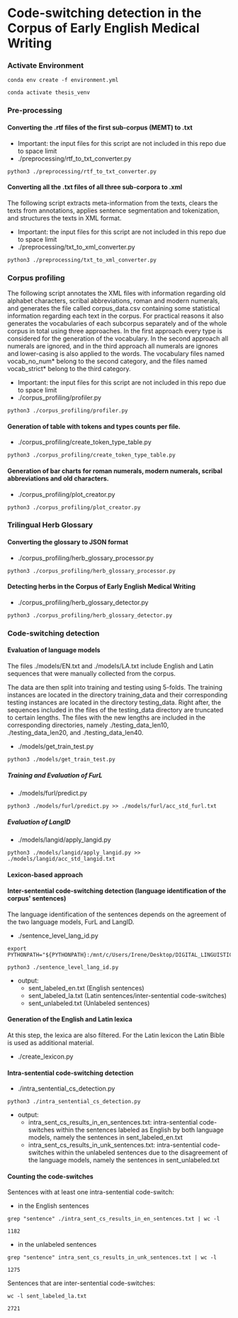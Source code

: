 # Code-switching detection in the Corpus of Early English Medical Writing

### Activate Environment
```console
conda env create -f environment.yml
```

```console
conda activate thesis_venv
```

### Pre-processing

#### Converting the .rtf files of the first sub-corpus (MEMT) to .txt
- Important: the input files for this script are not included in this repo due to space limit
- ./preprocessing/rtf_to_txt_converter.py 

```console
python3 ./preprocessing/rtf_to_txt_converter.py
```

#### Converting all the .txt files of all three sub-corpora to .xml
The following script extracts meta-information from the texts, clears the texts from annotations, applies sentence segmentation and tokenization, and structures the texts in XML format.
- Important: the input files for this script are not included in this repo due to space limit
- ./preprocessing/txt_to_xml_converter.py

```console
python3 ./preprocessing/txt_to_xml_converter.py
```

### Corpus profiling
The following script annotates the XML files with information regarding old alphabet characters, scribal abbreviations, roman and modern numerals, and generates the file called corpus_data.csv containing some statistical information regarding each text in the corpus. For practical reasons it also generates the vocabularies of each subcorpus separately and of the whole corpus in total using three approaches. In the first approach every type is considered for the generation of the vocabulary. In the second approach all numerals are ignored, and in the third approach all numerals are ignores and lower-casing is also applied to the words. The vocabulary files named vocab_no_num* belong to the second category, and the files named vocab_strict* belong to the third category.
- Important: the input files for this script are not included in this repo due to space limit
- ./corpus_profiling/profiler.py

```console
python3 ./corpus_profiling/profiler.py
```

#### Generation of table with tokens and types counts per file.
- ./corpus_profiling/create_token_type_table.py

```console
python3 ./corpus_profiling/create_token_type_table.py
```

#### Generation of bar charts for roman numerals, modern numerals, scribal abbreviations and old characters.
- ./corpus_profiling/plot_creator.py

```console
python3 ./corpus_profiling/plot_creator.py
```
### Trilingual Herb Glossary

#### Converting the glossary to JSON format
- ./corpus_profiling/herb_glossary_processor.py

```console
python3 ./corpus_profiling/herb_glossary_processor.py
```

#### Detecting herbs in the Corpus of Early English Medical Writing
- ./corpus_profiling/herb_glossary_detector.py

```console
python3 ./corpus_profiling/herb_glossary_detector.py
```

### Code-switching detection

#### Evaluation of language models
The files ./models/EN.txt and ./models/LA.txt include English and Latin sequences that
were manually collected from the corpus. 

The data are then split into training and testing using 5-folds. The training instances 
are located in the directory training_data and their corresponding testing instances are 
located in the directory testing_data. Right after, the sequences included in the files 
of the testing_data directory are truncated to certain lengths. The files with the new 
lengths are included in the corresponding 
directories, namely ./testing_data_len10, ./testing_data_len20, and ./testing_data_len40.

- ./models/get_train_test.py

```console
python3 ./models/get_train_test.py
```

##### Training and Evaluation of FurL

- ./models/furl/predict.py

```console
python3 ./models/furl/predict.py >> ./models/furl/acc_std_furl.txt
```

##### Evaluation of LangID 
- ./models/langid/apply_langid.py 

```console
python3 ./models/langid/apply_langid.py >> ./models/langid/acc_std_langid.txt
```

#### Lexicon-based approach

#### Inter-sentential code-switching detection (language identification of the corpus' sentences)
The language identification of the sentences depends on the agreement of the two language models, FurL and LangID. 
- ./sentence_level_lang_id.py

```console
export PYTHONPATH="${PYTHONPATH}:/mnt/c/Users/Irene/Desktop/DIGITAL_LINGUISTICS/master_thesis/thesis/models/furl"
```
```console
python3 ./sentence_level_lang_id.py
```
- output: 
  - sent_labeled_en.txt (English sentences)  
  - sent_labeled_la.txt (Latin sentences/inter-sentential code-switches)
  - sent_unlabeled.txt (Unlabeled sentences)

#### Generation of the English and Latin lexica
At this step, the lexica are also filtered. For the Latin lexicon the Latin Bible is used as additional material.
- ./create_lexicon.py

#### Intra-sentential code-switching detection
- ./intra_sentential_cs_detection.py

```console
python3 ./intra_sentential_cs_detection.py
```

- output:
  - intra_sent_cs_results_in_en_sentences.txt: intra-sentential code-switches within the sentences labeled as English by both language models, namely the sentences in sent_labeled_en.txt
  - intra_sent_cs_results_in_unk_sentences.txt: intra-sentential code-switches within the unlabeled sentences due to the disagreement of the language models, namely the sentences in sent_unlabeled.txt

#### Counting the code-switches
Sentences with at least one intra-sentential code-switch:
- in the English sentences
```console
grep "sentence" ./intra_sent_cs_results_in_en_sentences.txt | wc -l

1182
```
- in the unlabeled sentences
```console
grep "sentence" intra_sent_cs_results_in_unk_sentences.txt | wc -l

1275
```

Sentences that are inter-sentential code-switches:
```console
wc -l sent_labeled_la.txt

2721
```

